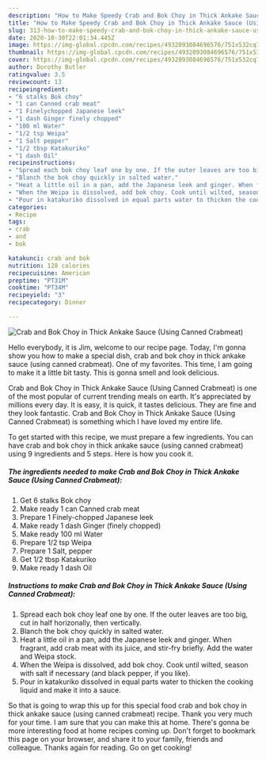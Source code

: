 ```yaml
---
description: "How to Make Speedy Crab and Bok Choy in Thick Ankake Sauce (Using Canned Crabmeat)"
title: "How to Make Speedy Crab and Bok Choy in Thick Ankake Sauce (Using Canned Crabmeat)"
slug: 313-how-to-make-speedy-crab-and-bok-choy-in-thick-ankake-sauce-using-canned-crabmeat
date: 2020-10-30T22:01:34.445Z
image: https://img-global.cpcdn.com/recipes/4932093084696576/751x532cq70/crab-and-bok-choy-in-thick-ankake-sauce-using-canned-crabmeat-recipe-main-photo.jpg
thumbnail: https://img-global.cpcdn.com/recipes/4932093084696576/751x532cq70/crab-and-bok-choy-in-thick-ankake-sauce-using-canned-crabmeat-recipe-main-photo.jpg
cover: https://img-global.cpcdn.com/recipes/4932093084696576/751x532cq70/crab-and-bok-choy-in-thick-ankake-sauce-using-canned-crabmeat-recipe-main-photo.jpg
author: Dorothy Butler
ratingvalue: 3.5
reviewcount: 13
recipeingredient:
- "6 stalks Bok choy"
- "1 can Canned crab meat"
- "1 Finelychopped Japanese leek"
- "1 dash Ginger finely chopped"
- "100 ml Water"
- "1/2 tsp Weipa"
- "1 Salt pepper"
- "1/2 tbsp Katakuriko"
- "1 dash Oil"
recipeinstructions:
- "Spread each bok choy leaf one by one. If the outer leaves are too big, cut in half horizonally, then vertically."
- "Blanch the bok choy quickly in salted water."
- "Heat a little oil in a pan, add the Japanese leek and ginger. When fragrant, add crab meat with its juice, and stir-fry briefly. Add the water and Weipa stock."
- "When the Weipa is dissolved, add bok choy. Cook until wilted, season with salt if necessary (and black pepper, if you like)."
- "Pour in katakuriko dissolved in equal parts water to thicken the cooking liquid and make it into a sauce."
categories:
- Recipe
tags:
- crab
- and
- bok

katakunci: crab and bok 
nutrition: 128 calories
recipecuisine: American
preptime: "PT31M"
cooktime: "PT34M"
recipeyield: "3"
recipecategory: Dinner

---
```



![Crab and Bok Choy in Thick Ankake Sauce (Using Canned Crabmeat)](https://img-global.cpcdn.com/recipes/4932093084696576/751x532cq70/crab-and-bok-choy-in-thick-ankake-sauce-using-canned-crabmeat-recipe-main-photo.jpg)

Hello everybody, it is Jim, welcome to our recipe page. Today, I'm gonna show you how to make a special dish, crab and bok choy in thick ankake sauce (using canned crabmeat). One of my favorites. This time, I am going to make it a little bit tasty. This is gonna smell and look delicious.



Crab and Bok Choy in Thick Ankake Sauce (Using Canned Crabmeat) is one of the most popular of current trending meals on earth. It's appreciated by millions every day. It is easy, it is quick, it tastes delicious. They are fine and they look fantastic. Crab and Bok Choy in Thick Ankake Sauce (Using Canned Crabmeat) is something which I have loved my entire life.


To get started with this recipe, we must prepare a few ingredients. You can have crab and bok choy in thick ankake sauce (using canned crabmeat) using 9 ingredients and 5 steps. Here is how you cook it.

<!--inarticleads1-->

##### The ingredients needed to make Crab and Bok Choy in Thick Ankake Sauce (Using Canned Crabmeat):

1. Get 6 stalks Bok choy
1. Make ready 1 can Canned crab meat
1. Prepare 1 Finely-chopped Japanese leek
1. Make ready 1 dash Ginger (finely chopped)
1. Make ready 100 ml Water
1. Prepare 1/2 tsp Weipa
1. Prepare 1 Salt, pepper
1. Get 1/2 tbsp Katakuriko
1. Make ready 1 dash Oil




<!--inarticleads2-->

##### Instructions to make Crab and Bok Choy in Thick Ankake Sauce (Using Canned Crabmeat):

1. Spread each bok choy leaf one by one. If the outer leaves are too big, cut in half horizonally, then vertically.
1. Blanch the bok choy quickly in salted water.
1. Heat a little oil in a pan, add the Japanese leek and ginger. When fragrant, add crab meat with its juice, and stir-fry briefly. Add the water and Weipa stock.
1. When the Weipa is dissolved, add bok choy. Cook until wilted, season with salt if necessary (and black pepper, if you like).
1. Pour in katakuriko dissolved in equal parts water to thicken the cooking liquid and make it into a sauce.




So that is going to wrap this up for this special food crab and bok choy in thick ankake sauce (using canned crabmeat) recipe. Thank you very much for your time. I am sure that you can make this at home. There's gonna be more interesting food at home recipes coming up. Don't forget to bookmark this page on your browser, and share it to your family, friends and colleague. Thanks again for reading. Go on get cooking!
